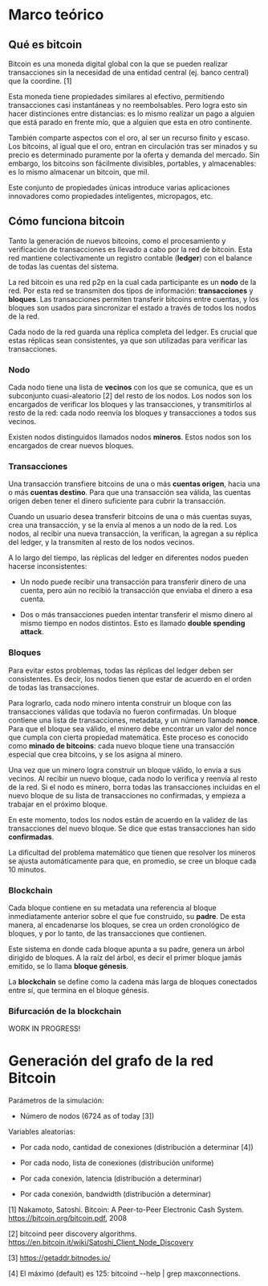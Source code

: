 # Marco teórico

## Qué es bitcoin

Bitcoin es una moneda digital global con la que se pueden realizar transacciones sin la necesidad de una entidad central (ej. banco central) que la coordine. [1]

Esta moneda tiene propiedades similares al efectivo, permitiendo transacciones casi instantáneas y no reembolsables. Pero logra esto sin hacer distinciones entre distancias: es lo mismo realizar un pago a alguien que está parado en frente mío, que a alguien que esta en otro continente.

También comparte aspectos con el oro, al ser un recurso finito y escaso. Los bitcoins, al igual que el oro, entran en circulación tras ser minados y su precio es determinado puramente por la oferta y demanda del mercado. Sin embargo, los bitcoins son fácilmente divisibles, portables, y almacenables: es lo mismo almacenar un bitcoin, que mil.

Este conjunto de propiedades únicas introduce varias aplicaciones innovadores como propiedades inteligentes, micropagos, etc.

## Cómo funciona bitcoin

Tanto la generación de nuevos bitcoins, como el procesamiento y verificación de transacciones es llevado a cabo por la red de bitcoin. Esta red mantiene colectivamente un registro contable (**ledger**) con el balance de todas las cuentas del sistema.

La red bitcoin es una red p2p en la cual cada participante es un **nodo** de la red. Por esta red se transmiten dos tipos de información: **transacciones** y **bloques**. Las transacciones permiten transferir bitcoins entre cuentas, y los bloques son usados para sincronizar el estado a través de todos los nodos de la red.

Cada nodo de la red guarda una réplica completa del ledger. Es crucial que estas réplicas sean consistentes, ya que son utilizadas para verificar las transacciones.

### Nodo

Cada nodo tiene una lista de **vecinos** con los que se comunica, que es un subconjunto cuasi-aleatorio [2] del resto de los nodos. Los nodos son los encargados de verificar los bloques y las transacciones, y transmitirlos al resto de la red: cada nodo reenvía los bloques y transacciones a todos sus vecinos.

Existen nodos distinguidos llamados nodos **mineros**. Estos nodos son los encargados de crear nuevos bloques.

### Transacciones

Una transacción transfiere bitcoins de una o más **cuentas origen**, hacia una o más **cuentas destino**. Para que una transacción sea válida, las cuentas origen deben tener el dinero suficiente para cubrir la transacción.

Cuando un usuario desea transferir bitcoins de una o más cuentas suyas, crea una transacción, y se la envía al menos a un nodo de la red. Los nodos, al recibir una nueva transacción, la verifican, la agregan a su réplica del ledger, y la transmiten al resto de los nodos vecinos.

A lo largo del tiempo, las réplicas del ledger en diferentes nodos pueden hacerse inconsistentes:

* Un nodo puede recibir una transacción para transferir dinero de una cuenta, pero aún no recibió la transacción que enviaba el dinero a esa cuenta.

* Dos o más transacciones pueden intentar transferir el mismo dinero al mismo tiempo en nodos distintos. Esto es llamado **double spending attack**.

### Bloques

Para evitar estos problemas, todas las réplicas del ledger deben ser consistentes. Es decir, los nodos tienen que estar de acuerdo en el orden de todas las transacciones.

Para lograrlo, cada nodo minero intenta construir un bloque con las transacciones válidas que todavía no fueron confirmadas. Un bloque contiene una lista de transacciones, metadata, y un número llamado **nonce**. Para que el bloque sea válido, el minero debe encontrar un valor del nonce que cumpla con cierta propiedad matemática. Este proceso es conocido como **minado de bitcoins**: cada nuevo bloque tiene una transacción especial que crea bitcoins, y se los asigna al minero.

Una vez que un minero logra construir un bloque válido, lo envía a sus vecinos. Al recibir un nuevo bloque, cada nodo lo verifica y reenvía al resto de la red. Si el nodo es minero, borra todas las transacciones incluidas en el nuevo bloque de su lista de transacciones no confirmadas, y empieza a trabajar en el próximo bloque.

En este momento, todos los nodos están de acuerdo en la validez de las transacciones del nuevo bloque. Se dice que estas transacciones han sido **confirmadas**.

La dificultad del problema matemático que tienen que resolver los mineros se ajusta automáticamente para que, en promedio, se cree un bloque cada 10 minutos.

### Blockchain

Cada bloque contiene en su metadata una referencia al bloque inmediatamente anterior sobre el que fue construido, su **padre**. De esta manera, al encadenarse los bloques, se crea un orden cronológico de bloques, y por lo tanto, de las transacciones que contienen.

Este sistema en donde cada bloque apunta a su padre, genera un árbol dirigido de bloques. A la raíz del árbol, es decir el primer bloque jamás emitido, se lo llama **bloque génesis**.

La **blockchain** se define como la cadena más larga de bloques conectados entre sí, que termina en el bloque génesis.

### Bifurcación de la blockchain

WORK IN PROGRESS!

# Generación del grafo de la red Bitcoin

Parámetros de la simulación:

* Número de nodos (6724 as of today [3])

Variables aleatorias:

* Por cada nodo, cantidad de conexiones (distribución a determinar [4])

* Por cada nodo, lista de conexiones (distribución uniforme)

* Por cada conexión, latencia (distribución a determinar)

* Por cada conexión, bandwidth (distribución a determinar)



[1]  Nakamoto, Satoshi. Bitcoin: A Peer-to-Peer Electronic Cash System. https://bitcoin.org/bitcoin.pdf, 2008

[2]  bitcoind peer discovery algorithms. https://en.bitcoin.it/wiki/Satoshi_Client_Node_Discovery

[3]  https://getaddr.bitnodes.io/

[4]  El máximo (default) es 125: bitcoind --help | grep maxconnections.

